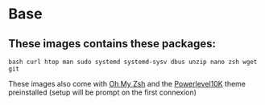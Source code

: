 # Base

## These images contains these packages: 

``` 
bash curl htop man sudo systemd systemd-sysv dbus unzip nano zsh wget git 
```

These images also come with [Oh My Zsh](https://github.com/ohmyzsh/ohmyzsh) and the [Powerlevel10K](https://github.com/romkatv/powerlevel10k) theme preinstalled (setup will be prompt on the first connexion)